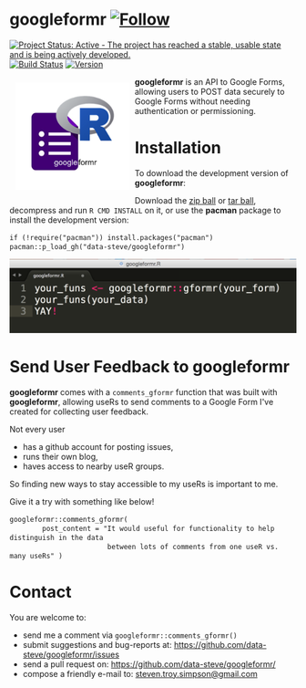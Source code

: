 



googleformr [![Follow](https://img.shields.io/twitter/follow/data_steve.svg?style=social)](https://twitter.com/intent/follow?screen_name=data_steve)
============


[![Project Status: Active - The project has reached a stable, usable
state and is being actively
developed.](http://www.repostatus.org/badges/0.1.0/active.svg)](http://www.repostatus.org/#active)
[![Build
Status](https://travis-ci.org/data-steve/googleformr.svg?branch=master)](https://travis-ci.org/data-steve/googleformr)
<a href="https://img.shields.io/badge/Version-0.0.4-orange.svg"><img src="https://img.shields.io/badge/Version-0.0.4-orange.svg" alt="Version"/></a>


<img src="inst/googleformr_logo.png" width="200px" style="float:left; margin:10px;"/>

**googleformr** is an API to Google Forms, allowing users to POST data securely to Google Forms without needing authentication or permissioning.



Installation
============

To download the development version of **googleformr**:

Download the [zip
ball](https://github.com/data-steve/googleformr/zipball/master) or
[tar
ball](https://github.com/data-steve/googleformr/tarball/master),
decompress and run `R CMD INSTALL` on it, or use the **pacman** package
to install the development version:

    if (!require("pacman")) install.packages("pacman")
    pacman::p_load_gh("data-steve/googleformr")


![](inst/googleformr_yay.png)

Send User Feedback to googleformr
============

**googleformr** comes with a `comments_gformr` function that was built with **googleformr**, allowing useRs to send comments to  a Google Form I've created for collecting user feedback. 

Not every user 

- has a github account for posting issues, 
- runs their own blog, 
- haves access to nearby useR groups.

So finding new ways to stay accessible to my useRs is important to me. 

Give it a try with something like below!

    googleformr::comments_gformr(
            post_content = "It would useful for functionality to help distinguish in the data
                            between lots of comments from one useR vs. many useRs" )



Contact
=======

You are welcome to: 
- send me a comment via `googleformr::comments_gformr()`
- submit suggestions and bug-reports at: <https://github.com/data-steve/googleformr/issues> 
- send a pull request on: <https://github.com/data-steve/googleformr/> 
- compose a friendly e-mail to: <steven.troy.simpson@gmail.com>


